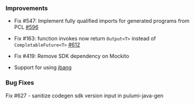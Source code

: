 ### Improvements

- Fix #547: Implement fully qualified imports for generated programs from PCL
[#596](https://github.com/pulumi/pulumi-java/pull/596)

- Fix #163: function invokes now return `Output<T>` instead of `CompletableFuture<T>`
[#612](https://github.com/pulumi/pulumi-java/pull/612)

- Fix #419: Remove SDK dependency on Mockito

- Support for using [jbang](https://jbang.dev)

### Bug Fixes

Fix #627 - sanitize codegen sdk version input in pulumi-java-gen
